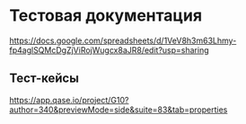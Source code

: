 # Тестовая документация
https://docs.google.com/spreadsheets/d/1VeV8h3m63Lhmy-fp4aglSQMcDgZjViRojWugcx8aJR8/edit?usp=sharing
## Тест-кейсы
https://app.qase.io/project/G10?author=340&previewMode=side&suite=83&tab=properties
